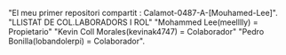 "El meu primer repositori compartit : Calamot-0487-A-[Mouhamed-Lee]".
 "LLISTAT DE COL.LABORADORS I ROL"
 "Mohammed Lee(meelllly) = Propietario"
 "Kevin Coll Morales(kevinak4747) = Colaborador"
 "Pedro Bonilla(lobandolerpi) = Colaborador".

